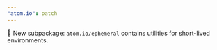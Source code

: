 ```yaml
---
"atom.io": patch
---
```


🎁 New subpackage: `atom.io/ephemeral` contains utilities for short-lived environments.
